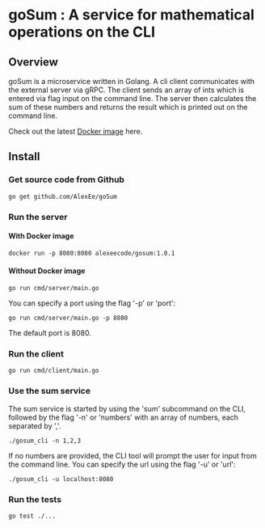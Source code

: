 # goSum : A service for mathematical operations on the CLI

## Overview 

goSum is a microservice written in Golang. A cli client communicates with the external server via gRPC. The client sends an array of ints which is entered via flag input on the command line. The server then calculates the sum of these numbers and returns the result which is printed out on the command line.

Check out the latest [Docker image](https://cloud.docker.com/repository/docker/alexeecode/gosum) here.

## Install

### Get source code from Github
```
go get github.com/AlexEe/goSum
```
### Run the server

#### With Docker image
```
docker run -p 8080:8080 alexeecode/gosum:1.0.1
```
#### Without Docker image
```
go run cmd/server/main.go
```
You can specify a port using the flag '-p' or 'port':
```
go run cmd/server/main.go -p 8080
```
The default port is 8080.
### Run the client
```
go run cmd/client/main.go
```
### Use the sum service
The sum service is started by using the 'sum' subcommand on the CLI,
followed by the flag '-n' or 'numbers' with an array of numbers, each
separated by ','.
```
./gosum_cli -n 1,2,3
```
If no numbers are provided, the CLI tool will prompt the user for input from the command line.
You can specify the url using the flag '-u' or 'url':
```
./gosum_cli -u localhost:8080
```
### Run the tests
```
go test ./...
```